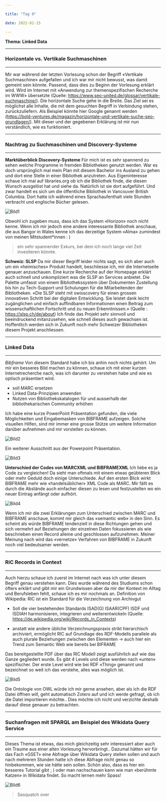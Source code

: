 ```yaml
---

title: "Tag 9"

date: 2022-01-15

---
```



**Thema: Linked Data**

---
###  Horizontale vs. Vertikale Suchmaschinen
---
Mir war während der letzten Vorlesung schon der Begriff «Vertikale Suchmaschine» aufgefallen und ich war mir nicht bewusst, was damit gemeint sein könnte. Passend, dass dies zu Beginn der Vorlesung erklärt wird. Wird im Internet mit «Anwendung zur themenspezifischen Recherche im WWW» übersetzte (Quelle: https://www.seo-united.de/glossar/vertikale-suchmaschine/).
Die horizontale Suche gehe in die Breite. Das Ziel sei es möglichst alle Inhalte, die mit dem gesuchten Begriff in Verbindung stehen, zurückzuliefern. Als Beispiel könnte hier Google genannt werden (https://bold-ventures.de/magazin/horizontale-und-vertikale-suche-seo-grundlagen/). 
Mit dieser und der gegebenen Erklärung ist mir nun verständlich, wie es funktioniert. 

---
### Nachtrag zu Suchmaschinen und Discovery-Systeme
---
**Marktüberblick Discovery-Systeme**
Für mich ist es sehr spannend zu sehen welche Programme in fremden Bibliotheken genutzt werden. War es doch ursprünglich mal mein Plan mit diesem Bachelor ins Ausland zu gehen und dort eine Stelle in einer Bibliothek anzutreten. Aus Eigeninteresse schaue ich mal auf libraries.org ob ich die Bibliothek finde, die diesen Wunsch ausgelöst hat und siehe da. Natürlich ist sie dort aufgeführt. Und zwar handelt es sich um die öffentliche Bibliothek in Vancouver British Columbia. Dort hatte ich während eines Sprachaufenthalt viele Stunden verbracht und englische Bücher gelesen. 
 
![Bild1](https://user-images.githubusercontent.com/90785896/150647594-7616d4b3-d684-41b8-a8c4-6871e1a650ad.png)

Obwohl ich zugeben muss, dass ich das System «Horizon» noch nicht kenne.
Wenn ich mir jedoch eine andere interessante Bibliothek anschaue, die aus Bangor in Wales kenne ich das derzeitige System «Alma» zumindest von meinen Mitstudent*innen : )
> ein sehr spannender Exkurs, bei dem ich noch lange viel Zeit investieren könnte.

**Schweiz: SLSP**
Da mir dieser Begriff leider nichts sagt, es sich aber auch um ein «heimisches» Produkt handelt, beschliesse ich, mir die Internetseite genauer anzuschauen. Eine kurze Recherche auf der Homepage erklärt auch schnell und unkompliziert was die SLSP an Services anbietet. Die Palette umfasst von einem Bibliothekssystem über Dokumenten Zustellung bis hin zu Tech-Support und Schulungen für die Mitarbeitenden der Bibliotheken. 
«Die SLSP steht mit swisscovery für einen grossen innovativen Schritt bei der digitalen Entwicklung. Sie leistet dank leicht zugänglichen und einfach auffindbaren Informationen einen Beitrag zum wissenschaftlichen Fortschritt und zu neuen Erkenntnissen.» 
(Quelle : https://slsp.ch/de/about) 
Ich finde das Projekt sehr sinnvoll und beeindruckend mitanzusehen, wie schnell dieses auch gewachsen ist. Hoffentlich werden sich in Zukunft noch mehr Schweizer Bibliotheken diesem Projekt anschliessen.

---
### Linked Data
---
*Bibframe*
Von diesem Standard habe ich bis anhin noch nichts gehört. Um mir ein besseres Bild machen zu können, schaue ich mit einer kurzen Internetrecherche nach, was ich darunter zu verstehen habe und wie es optisch präsentiert wird. 
- soll MARC ersetzen
- Linked Data-Prinzipien anwenden
- Nutzen von Bibliothekskatalogen für und ausserhalb der bibliothekarischen Community erhöhen

Ich habe eine kurze PowerPoint Präsentation gefunden, die viele Möglichkeiten und Eingabemasken von BIBFRAME aufzeigen. Solche visuellen Hilfen, sind mir immer eine grosse Stütze um weitere Information darüber aufnehmen und mir vorstellen zu können.
 
 ![Bild2](https://user-images.githubusercontent.com/90785896/150647623-9b8ec599-6d60-4f2e-b206-a44ae22bd201.png)

Ein weiterer Ausschnitt aus der Powerpoint Präsentation.

![Bild3](https://user-images.githubusercontent.com/90785896/150647631-be67a6b0-c32c-4ce3-967e-6114fb523d02.png)


**Unterschied der Codes von MARCXML und BIBFRAMEXML**
Ich liebe es ja Code zu vergleichen! Da sieht man oftmals mit einem etwas geübteren Blick oder mehr Geduld doch einige Unterschiede. Auf den ersten Blick wirkt BIBFRAME mehr wie «handelsüblicher» XML Code als MARC. Mir fällt es durch die Abstände auch einfacher diesen zu lesen und festzustellen wo ein neuer Eintrag anfängt oder aufhört.
 
 ![Bild4](https://user-images.githubusercontent.com/90785896/150647642-1b0963ad-d020-4927-ad65-6f94c13c1bde.png)
 
Wenn ich mir die zwei Erklärungen zum Unterschied zwischen MARC und BIBFRAME anschaue, kommt mir gleich das «semantic web» in den Sinn. Es scheint als würde BIBFRAME tendenziell in diese Richtungen gehen und sich vermehrt auf Beziehungen der einzelnen Daten fokussieren als wie beschrieben einen Record alleine und geschlossen aufzunehmen. Meiner Meinung nach wird das «vernetze» Verfahren von BIBFRAME in Zukunft noch viel bedeutsamer werden.




---
### RiC Records in Context
---
Auch hierzu schaue ich zuerst im Internet nach was ich unter diesem Begriff genau verstehen kann. Dies wurde während des Studiums schon öfters erklärt und gibt mir ein Grundwissen aber da mir der Kontext im Alltag und Berufsleben fehlt, schaue ich es mir nochmals an.
Definition von Wikipedia: RIC ist ein Standard für die Verzeichnung von Archivgut

- Soll die vier bestehenden Standards ISAD(G) ISAAR(CPF) ISDF und ISDIAH harmonisieren, integrieren und weiterentwickeln (Quelle: https://de.wikipedia.org/wiki/Records_in_Contexts)

- anstatt wie andere übliche Verzeichnungspraxis strikt hierarchisch archiviert, ermöglicht RIC auf Grundlage des RDF-Modells parallele als auch plurale Beziehungen zwischen den Elementen -> auch hier ein Trend zum Semantic Web wie bereits bei BIFRAME

Das bereitgestellte PDF über das RIC Modell zeigt ausführlich auf wie das Ganze gegliedert wurde. Es gibt 4 Levels und diese werden nach «unten» spezifischer. Der erste Level wird wie bei RDF «Thing» genannt und bezeichnet so weit ich das verstehe, alles was möglich ist. 

![Bild5](https://user-images.githubusercontent.com/90785896/150647669-f622f4ae-1277-4d77-82ad-4546c4f0618a.png)

Die Ontologie von OWL würde ich mir gerne ansehen, aber als ich die RDF Datei öffnen will, geht automatisch Zotero auf und ich werde gefragt, ob ich die Datei importieren möchte.. Dies möchte ich nicht und verzichte deshalb darauf diese genauer zu betrachten.

---
### Suchanfragen mit SPARQL am Beispiel des Wikidata Query Service
---
Dieses Thema ist etwas, das mich gleichzeitig sehr interessiert aber auch ein Traume aus einer alten Vorlesung hervorbringt.. Dazumal hätten wir für das Fach «GSET» eine Abfrage über Wikidata Query stellen sollen und auch nach mehreren Stunden hatte ich diese Abfrage nicht genau so hinbekommen, wie sie hätte sein sollen.
Schön also, dass es hier ein besseres Tutorial gibt ; ) oder man nachschauen kann wie man «berühmte Katzen» in Wikidata findet. So macht lernen mehr Spass!

![Bild6](https://user-images.githubusercontent.com/90785896/150647675-38e30a68-0c14-4b0e-99c7-2cfc3b88f9e2.png)

 

>Sasquatch over
